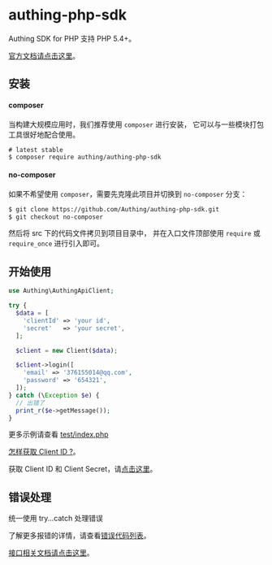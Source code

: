 # authing-php-sdk

Authing SDK for PHP 支持 PHP 5.4+。

[官方文档请点击这里](https://docs.authing.cn)。

## 安装

#### composer

当构建大规模应用时，我们推荐使用 `composer` 进行安装， 它可以与一些模块打包工具很好地配合使用。

```shell
# latest stable
$ composer require authing/authing-php-sdk
```

#### no-composer

如果不希望使用 `composer`，需要先克隆此项目并切换到 `no-composer` 分支：

```bash
$ git clone https://github.com/Authing/authing-php-sdk.git
$ git checkout no-composer
```

然后将 src 下的代码文件拷贝到项目目录中，
并在入口文件顶部使用 `require` 或 `require_once` 进行引入即可。

## 开始使用

```php
use Authing\AuthingApiClient;

try {
  $data = [
    'clientId' => 'your id',
    'secret'   => 'your secret',
  ];

  $client = new Client($data);

  $client->login([
    'email' => '376155014@qq.com',
    'password' => '654321',
  ]);
} catch (\Exception $e) {
  // 出错了
  print_r($e->getMessage());
}
```

更多示例请查看 [test/index.php](./test/index.php)

[怎样获取 Client ID ?](https://docs.authing.cn/#/quick_start/howto)。

获取 Client ID 和 Client Secret，请[点击这里](https://docs.authing.cn/#/quick_start/howto)。

## 错误处理

统一使用 try...catch 处理错误

了解更多报错的详情，请查看[错误代码列表](https://docs.authing.cn/#/quick_start/error_code)。

[接口相关文档请点击这里](https://docs.authing.cn/sdk/open-graphql.html)。
